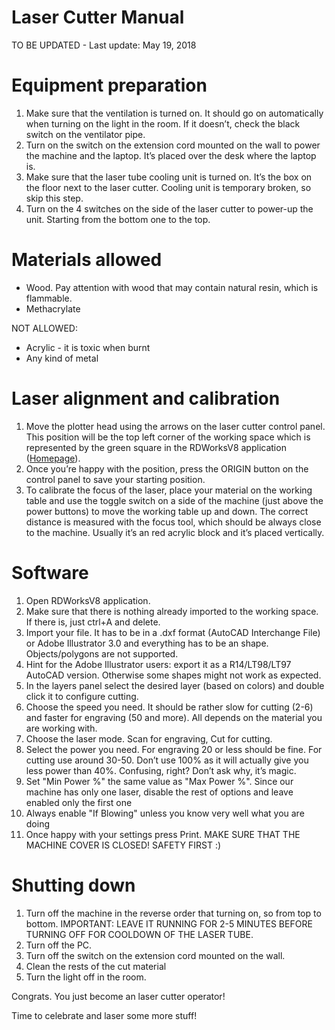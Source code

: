 # Laser Cutter Manual

TO BE UPDATED \- Last update: May 19, 2018 

# Equipment preparation

1. Make sure that the ventilation is turned on. It should go on automatically when turning on the light in the room. If it doesn’t, check the black switch on the ventilator pipe.  
2. Turn on the switch on the extension cord mounted on the wall to power the machine and the laptop. It’s placed over the desk where the laptop is.  
3. Make sure that the laser tube cooling unit is turned on. It’s the box on the floor next to the laser cutter. Cooling unit is temporary broken, so skip this step.  
4. Turn on the 4 switches on the side of the laser cutter to power-up the unit. Starting from the bottom one to the top.

# Materials allowed

* Wood. Pay attention with wood that may contain natural resin, which is flammable.  
* Methacrylate

NOT ALLOWED:

* Acrylic \- it is toxic when burnt  
* Any kind of metal

# Laser alignment and calibration

1. Move the plotter head using the arrows on the laser cutter control panel. This position will be the top left corner of the working space which is represented by the green square in the RDWorksV8 application ([Homepage](http://www.thunderlaser.com/laser-download)).  
2. Once you’re happy with the position, press the ORIGIN button on the control panel to save your starting position.  
3. To calibrate the focus of the laser, place your material on the working table and use the toggle switch on a side of the machine (just above the power buttons) to move the working table up and down. The correct distance is measured with the focus tool, which should be always close to the machine. Usually it’s an red acrylic block and it’s placed vertically.

# Software

1. Open RDWorksV8 application.  
2. Make sure that there is nothing already imported to the working space. If there is, just ctrl+A and delete.  
3. Import your file. It has to be in a .dxf format (AutoCAD Interchange File) or Adobe Illustrator 3.0 and everything has to be an shape. Objects/polygons are not supported.  
4. Hint for the Adobe Illustrator users: export it as a R14/LT98/LT97 AutoCAD version. Otherwise some shapes might not work as expected.  
5. In the layers panel select the desired layer (based on colors) and double click it to configure cutting.  
6. Choose the speed you need. It should be rather slow for cutting (2-6) and faster for engraving (50 and more). All depends on the material you are working with.  
7. Choose the laser mode. Scan for engraving, Cut for cutting.  
8. Select the power you need. For engraving 20 or less should be fine. For cutting use around 30-50. Don’t use 100% as it will actually give you less power than 40%. Confusing, right? Don’t ask why, it’s magic.  
9. Set "Min Power %" the same value as "Max Power %". Since our machine has only one laser, disable the rest of options and leave enabled only the first one  
10. Always enable "If Blowing" unless you know very well what you are doing  
11. Once happy with your settings press Print. MAKE SURE THAT THE MACHINE COVER IS CLOSED\! SAFETY FIRST :)

# Shutting down

1. Turn off the machine in the reverse order that turning on, so from top to bottom. IMPORTANT: LEAVE IT RUNNING FOR 2-5 MINUTES BEFORE TURNING OFF FOR COOLDOWN OF THE LASER TUBE.  
2. Turn off the PC.  
3. Turn off the switch on the extension cord mounted on the wall.  
4. Clean the rests of the cut material  
5. Turn the light off in the room.

Congrats. You just become an laser cutter operator\! 

Time to celebrate and laser some more stuff\!